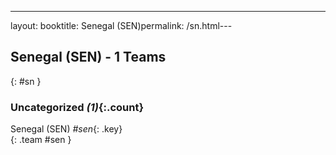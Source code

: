 ---
layout: booktitle: Senegal (SEN)permalink: /sn.html---

## Senegal (SEN) - 1 Teams
{: #sn }









### Uncategorized _(1)_{:.count}

Senegal  (SEN)  _#sen_{: .key} <br>
{: .team #sen }


 
